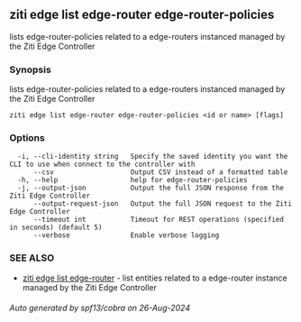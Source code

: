 ## ziti edge list edge-router edge-router-policies

lists edge-router-policies related to a edge-routers instanced managed by the Ziti Edge Controller

### Synopsis

lists edge-router-policies related to a edge-routers instanced managed by the Ziti Edge Controller

```
ziti edge list edge-router edge-router-policies <id or name> [flags]
```

### Options

```
  -i, --cli-identity string   Specify the saved identity you want the CLI to use when connect to the controller with
      --csv                   Output CSV instead of a formatted table
  -h, --help                  help for edge-router-policies
  -j, --output-json           Output the full JSON response from the Ziti Edge Controller
      --output-request-json   Output the full JSON request to the Ziti Edge Controller
      --timeout int           Timeout for REST operations (specified in seconds) (default 5)
      --verbose               Enable verbose logging
```

### SEE ALSO

* [ziti edge list edge-router](../edge-router.md)	 - list entities related to a edge-router instance managed by the Ziti Edge Controller

###### Auto generated by spf13/cobra on 26-Aug-2024
